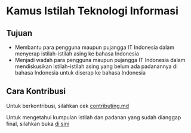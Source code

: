# Kamus Istilah Teknologi Informasi

## Tujuan

- Membantu para pengguna maupun pujangga IT Indonesia dalam menyerap istilah-istilah asing ke bahasa Indonesia
- Menjadi wadah para pengguna maupun pujangga IT Indonesia dalam mendiskusikan istilah-istilah asing yang belum ada padanannya di bahasa Indonesia untuk diserap ke bahasa Indonesia

## Cara Kontribusi

Untuk berkontribusi, silahkan cek [contributing.md](contributing.md)

Untuk mengetahui kumpulan istilah dan padanan yang sudah dianggap final, silahkan buka [di sini](istilah.md) 